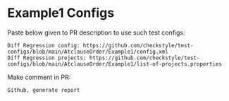 # Example1 Configs
Paste below given to PR description to use such test configs:
```
Diff Regression config: https://github.com/checkstyle/test-configs/blob/main/AtclauseOrder/Example1/config.xml
Diff Regression projects: https://github.com/checkstyle/test-configs/blob/main/AtclauseOrder/Example1/list-of-projects.properties
```
Make comment in PR:
```
Github, generate report
```
